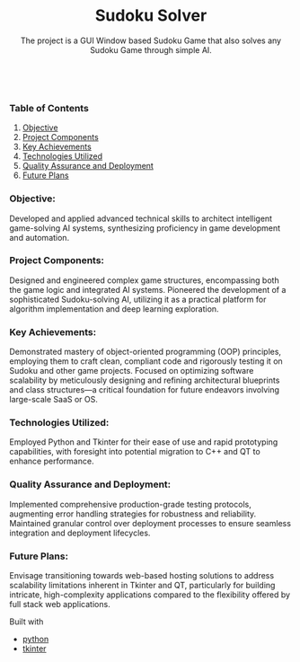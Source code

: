
<div align="center"> 

# Sudoku Solver


<p>The project is a GUI Window based Sudoku Game that also solves any Sudoku Game through simple AI.<p>

<br>
<div align="center">
</div>
<br>
</div>  

### Table of Contents

1. [Objective](#Objective)
2. [Project Components](#ProjectComponents)
3. [Key Achievements](#KeyAchievements)
4. [Technologies Utilized](#TechnologiesUtilized)
5. [Quality Assurance and Deployment](#QualityAssuranceandDeployment)
6. [Future Plans](#FuturePlans)


### Objective:
Developed and applied advanced technical skills to architect intelligent game-solving AI systems, synthesizing proficiency in game development and automation.

### Project Components:

Designed and engineered complex game structures, encompassing both the game logic and integrated AI systems.
Pioneered the development of a sophisticated Sudoku-solving AI, utilizing it as a practical platform for algorithm implementation and deep learning exploration.

### Key Achievements:

Demonstrated mastery of object-oriented programming (OOP) principles, employing them to craft clean, compliant code and rigorously testing it on Sudoku and other game projects.
Focused on optimizing software scalability by meticulously designing and refining architectural blueprints and class structures—a critical foundation for future endeavors involving large-scale SaaS or OS.

### Technologies Utilized:

Employed Python and Tkinter for their ease of use and rapid prototyping capabilities, with foresight into potential migration to C++ and QT to enhance performance.

### Quality Assurance and Deployment:

Implemented comprehensive production-grade testing protocols, augmenting error handling strategies for robustness and reliability.
Maintained granular control over deployment processes to ensure seamless integration and deployment lifecycles.

### Future Plans:

Envisage transitioning towards web-based hosting solutions to address scalability limitations inherent in Tkinter and QT, particularly for building intricate, high-complexity applications compared to the flexibility offered by full stack web applications.

Built with
- [python](https://www.python.org/)
- [tkinter](https://docs.python.org/3/library/tkinter.html)

